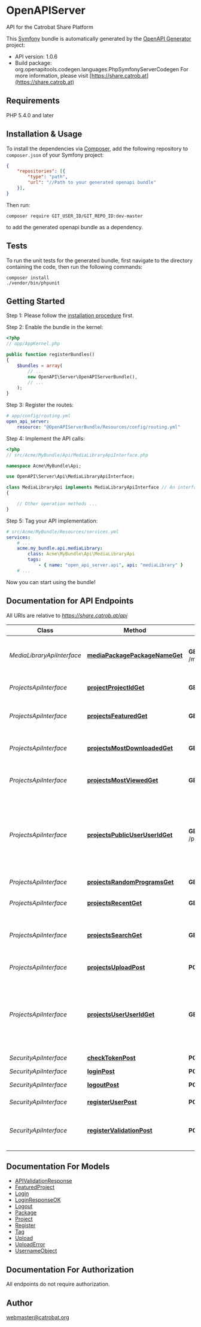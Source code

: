 # OpenAPIServer
API for the Catrobat Share Platform

This [Symfony](https://symfony.com/) bundle is automatically generated by the [OpenAPI Generator](https://openapi-generator.tech) project:

- API version: 1.0.6
- Build package: org.openapitools.codegen.languages.PhpSymfonyServerCodegen
For more information, please visit [https://share.catrob.at](https://share.catrob.at)

## Requirements

PHP 5.4.0 and later

## Installation & Usage

To install the dependencies via [Composer](http://getcomposer.org/), add the following repository to `composer.json` of your Symfony project:

```json
{
    "repositories": [{
        "type": "path",
        "url": "//Path to your generated openapi bundle"
    }],
}
```

Then run:

```
composer require GIT_USER_ID/GIT_REPO_ID:dev-master
```

to add the generated openapi bundle as a dependency.

## Tests

To run the unit tests for the generated bundle, first navigate to the directory containing the code, then run the following commands:

```
composer install
./vendor/bin/phpunit
```


## Getting Started

Step 1: Please follow the [installation procedure](#installation--usage) first.

Step 2: Enable the bundle in the kernel:

```php
<?php
// app/AppKernel.php

public function registerBundles()
{
    $bundles = array(
        // ...
        new OpenAPI\Server\OpenAPIServerBundle(),
        // ...
    );
}
```

Step 3: Register the routes:

```yaml
# app/config/routing.yml
open_api_server:
    resource: "@OpenAPIServerBundle/Resources/config/routing.yml"
```

Step 4: Implement the API calls:

```php
<?php
// src/Acme/MyBundle/Api/MediaLibraryApiInterface.php

namespace Acme\MyBundle\Api;

use OpenAPI\Server\Api\MediaLibraryApiInterface;

class MediaLibraryApi implements MediaLibraryApiInterface // An interface is autogenerated
{

    // Other operation methods ...
}
```

Step 5: Tag your API implementation:

```yaml
# src/Acme/MyBundle/Resources/services.yml
services:
    # ...
    acme.my_bundle.api.mediaLibrary:
        class: Acme\MyBundle\Api\MediaLibraryApi
        tags:
            - { name: "open_api_server.api", api: "mediaLibrary" }
    # ...
```

Now you can start using the bundle!


## Documentation for API Endpoints

All URIs are relative to *https://share.catrob.at/api*

Class | Method | HTTP request | Description
------------ | ------------- | ------------- | -------------
*MediaLibraryApiInterface* | [**mediaPackagePackageNameGet**](Resources/docs/Api/MediaLibraryApiInterface.md#mediapackagepackagenameget) | **GET** /media/package/{packageName} | Get media-library asstes of a named package
*ProjectsApiInterface* | [**projectProjectIdGet**](Resources/docs/Api/ProjectsApiInterface.md#projectprojectidget) | **GET** /project/{project_id} | Get the information of a project
*ProjectsApiInterface* | [**projectsFeaturedGet**](Resources/docs/Api/ProjectsApiInterface.md#projectsfeaturedget) | **GET** /projects/featured | Get the currently featured projects
*ProjectsApiInterface* | [**projectsMostDownloadedGet**](Resources/docs/Api/ProjectsApiInterface.md#projectsmostdownloadedget) | **GET** /projects/mostDownloaded | Get the most downloaded projects
*ProjectsApiInterface* | [**projectsMostViewedGet**](Resources/docs/Api/ProjectsApiInterface.md#projectsmostviewedget) | **GET** /projects/mostViewed | Get the most viewed projects
*ProjectsApiInterface* | [**projectsPublicUserUserIdGet**](Resources/docs/Api/ProjectsApiInterface.md#projectspublicuseruseridget) | **GET** /projects/public/user/{userId} | Get the public projects of a user, if user is logged in, then there will also be private programs
*ProjectsApiInterface* | [**projectsRandomProgramsGet**](Resources/docs/Api/ProjectsApiInterface.md#projectsrandomprogramsget) | **GET** /projects/randomPrograms | Get random projects
*ProjectsApiInterface* | [**projectsRecentGet**](Resources/docs/Api/ProjectsApiInterface.md#projectsrecentget) | **GET** /projects/recent | Get the most recent programs
*ProjectsApiInterface* | [**projectsSearchGet**](Resources/docs/Api/ProjectsApiInterface.md#projectssearchget) | **GET** /projects/search | Search for programs associated with a keywords
*ProjectsApiInterface* | [**projectsUploadPost**](Resources/docs/Api/ProjectsApiInterface.md#projectsuploadpost) | **POST** /projects/upload | Upload a catrobat program
*ProjectsApiInterface* | [**projectsUserUserIdGet**](Resources/docs/Api/ProjectsApiInterface.md#projectsuseruseridget) | **GET** /projects/user/{userId} | Get the projects of a user, if user is logged in, then there will also be private programs
*SecurityApiInterface* | [**checkTokenPost**](Resources/docs/Api/SecurityApiInterface.md#checktokenpost) | **POST** /checkToken | Checking token
*SecurityApiInterface* | [**loginPost**](Resources/docs/Api/SecurityApiInterface.md#loginpost) | **POST** /login | Login a user
*SecurityApiInterface* | [**logoutPost**](Resources/docs/Api/SecurityApiInterface.md#logoutpost) | **POST** /logout | Log out a user
*SecurityApiInterface* | [**registerUserPost**](Resources/docs/Api/SecurityApiInterface.md#registeruserpost) | **POST** /registerUser | Registering a user
*SecurityApiInterface* | [**registerValidationPost**](Resources/docs/Api/SecurityApiInterface.md#registervalidationpost) | **POST** /registerValidation | Validation of user input in the registration process


## Documentation For Models

 - [APIValidationResponse](Resources/docs/Model/APIValidationResponse.md)
 - [FeaturedProject](Resources/docs/Model/FeaturedProject.md)
 - [Login](Resources/docs/Model/Login.md)
 - [LoginResponseOK](Resources/docs/Model/LoginResponseOK.md)
 - [Logout](Resources/docs/Model/Logout.md)
 - [Package](Resources/docs/Model/Package.md)
 - [Project](Resources/docs/Model/Project.md)
 - [Register](Resources/docs/Model/Register.md)
 - [Tag](Resources/docs/Model/Tag.md)
 - [Upload](Resources/docs/Model/Upload.md)
 - [UploadError](Resources/docs/Model/UploadError.md)
 - [UsernameObject](Resources/docs/Model/UsernameObject.md)


## Documentation For Authorization

 All endpoints do not require authorization.


## Author

webmaster@catrobat.org


